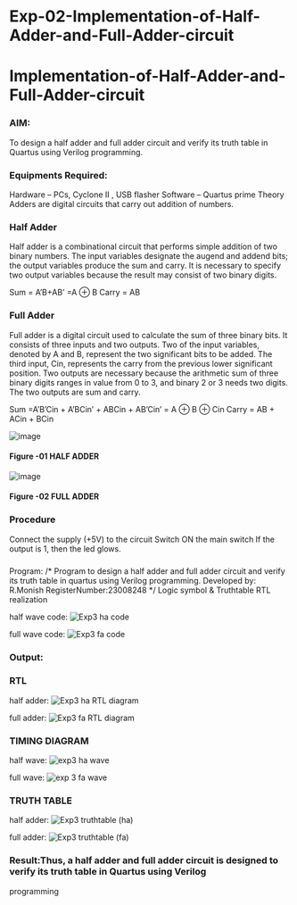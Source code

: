 # Exp-02-Implementation-of-Half-Adder-and-Full-Adder-circuit

# Implementation-of-Half-Adder-and-Full-Adder-circuit
### AIM:
To design a half adder and full adder circuit and verify its truth table in Quartus using Verilog programming.

### Equipments Required:
Hardware – PCs, Cyclone II , USB flasher
Software – Quartus prime
Theory
Adders are digital circuits that carry out addition of numbers.

### Half Adder
Half adder is a combinational circuit that performs simple addition of two binary numbers. The input variables designate the augend and addend bits; the output variables produce the sum and carry. It is necessary to specify two output variables because the result may consist of two binary digits.

Sum = A’B+AB’ =A ⊕ B Carry = AB

### Full Adder
Full adder is a digital circuit used to calculate the sum of three binary bits. It consists of three inputs and two outputs. Two of the input variables, denoted by A and B, represent the two significant bits to be added. The third input, Cin, represents the carry from the previous lower significant position. Two outputs are necessary because the arithmetic sum of three binary digits ranges in value from 0 to 3, and binary 2 or 3 needs two digits. The two outputs are sum and carry.

Sum =A’B’Cin + A’BCin’ + ABCin + AB’Cin’ = A ⊕ B ⊕ Cin Carry = AB + ACin + BCin

 ![image](https://user-images.githubusercontent.com/36288975/163552156-a13e5a56-c638-4110-97d9-8896907c8d25.png)

#### Figure -01 HALF ADDER 


![image](https://user-images.githubusercontent.com/36288975/163552057-b3547877-6d07-45b4-b7e0-bcfebfad9e1d.png)

#### Figure -02 FULL ADDER 

### Procedure

Connect the supply (+5V) to the circuit
Switch ON the main switch
If the output is 1, then the led glows.
### 
Program:
/*
Program to design a half adder and full adder circuit and verify its truth table in quartus using Verilog programming.
Developed by: R.Monish
RegisterNumber:23008248
*/
Logic symbol & Truthtable
RTL realization

half wave code:
![Exp3 ha code](https://github.com/monishr288/Exp-02-Implementation-of-Half-Adder-and-Full-Adder-circuit/assets/147474049/53f9ea0a-f286-4531-af55-dbf3384cf8eb)

full wave code:
![Exp3 fa code](https://github.com/monishr288/Exp-02-Implementation-of-Half-Adder-and-Full-Adder-circuit/assets/147474049/9fb37525-6453-4382-8847-ca13a9f8d55d)

### Output:
### RTL
half adder:
![Exp3 ha RTL diagram](https://github.com/monishr288/Exp-02-Implementation-of-Half-Adder-and-Full-Adder-circuit/assets/147474049/5f1fc687-f39c-43dc-9c7c-ce850588167b)

full adder:
![Exp3 fa RTL diagram](https://github.com/monishr288/Exp-02-Implementation-of-Half-Adder-and-Full-Adder-circuit/assets/147474049/a27b0790-2e07-42c9-8d65-99a03a5e1761)

### TIMING DIAGRAM
half wave:
![exp3 ha wave](https://github.com/monishr288/Exp-02-Implementation-of-Half-Adder-and-Full-Adder-circuit/assets/147474049/e269623f-aee4-465e-8bc3-deda73663c95)

full wave:
![exp 3 fa wave](https://github.com/monishr288/Exp-02-Implementation-of-Half-Adder-and-Full-Adder-circuit/assets/147474049/98d2872e-aad0-45d6-98ff-de639d562b99)



### TRUTH TABLE 
half adder:
![Exp3 truthtable (ha)](https://github.com/monishr288/Exp-02-Implementation-of-Half-Adder-and-Full-Adder-circuit/assets/147474049/be1eb224-31f5-47b4-8f62-d7b560ad0d8d)

full adder:
![Exp3 truthtable (fa)](https://github.com/monishr288/Exp-02-Implementation-of-Half-Adder-and-Full-Adder-circuit/assets/147474049/cedc795f-5973-435f-8aba-6cd6b68f37d9)


### Result:Thus, a half adder and full adder circuit is designed to verify its truth table in Quartus using Verilog
programming
